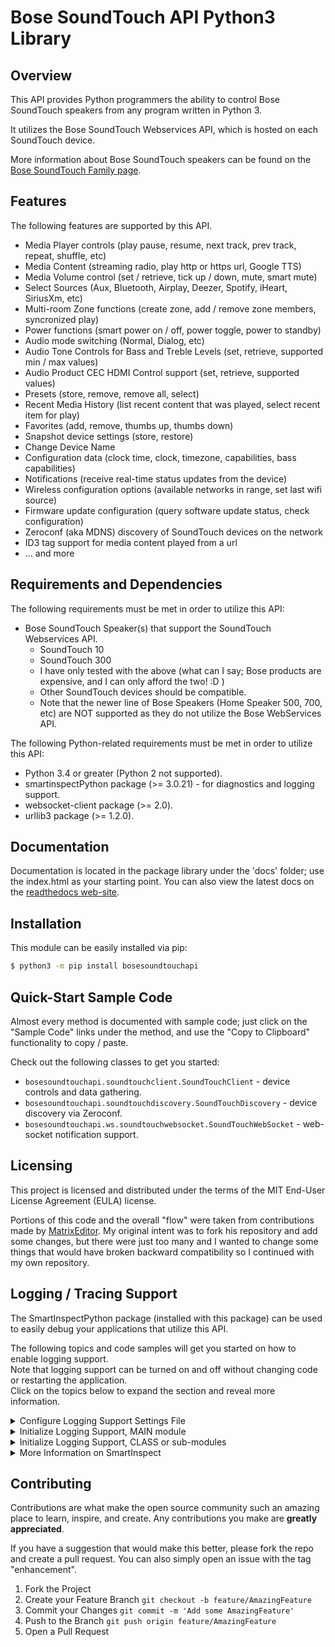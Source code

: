 <h1 class="modulename">
Bose SoundTouch API Python3 Library
</h1>

## Overview
This API provides Python programmers the ability to control Bose SoundTouch speakers from any program written in Python 3.

It utilizes the Bose SoundTouch Webservices API, which is hosted on each SoundTouch device.

More information about Bose SoundTouch speakers can be found on the <a href="https://www.boselatam.com/en_ar/products/speakers/smart_home/soundtouch_family.html" target="_blank">Bose SoundTouch Family page</a>.

## Features

The following features are supported by this API.
- Media Player controls (play pause, resume, next track, prev track, repeat, shuffle, etc)
- Media Content (streaming radio, play http or https url, Google TTS)
- Media Volume control (set / retrieve, tick up / down, mute, smart mute)
- Select Sources (Aux, Bluetooth, Airplay, Deezer, Spotify, iHeart, SiriusXm, etc)
- Multi-room Zone functions (create zone, add / remove zone members, syncronized play)
- Power functions (smart power on / off, power toggle, power to standby)
- Audio mode switching (Normal, Dialog, etc)
- Audio Tone Controls for Bass and Treble Levels (set, retrieve, supported min / max values)
- Audio Product CEC HDMI Control support (set, retrieve, supported values)
- Presets (store, remove, remove all, select)
- Recent Media History (list recent content that was played, select recent item for play)
- Favorites (add, remove, thumbs up, thumbs down)
- Snapshot device settings (store, restore)
- Change Device Name
- Configuration data (clock time, clock, timezone, capabilities, bass capabilities)
- Notifications (receive real-time status updates from the device)
- Wireless configuration options (available networks in range, set last wifi source)
- Firmware update configuration (query software update status, check configuration)
- Zeroconf (aka MDNS) discovery of SoundTouch devices on the network
- ID3 tag support for media content played from a url
- ... and more

## Requirements and Dependencies
The following requirements must be met in order to utilize this API:

* Bose SoundTouch Speaker(s) that support the SoundTouch Webservices API.
    - SoundTouch 10
    - SoundTouch 300
    - I have only tested with the above (what can I say; Bose products are expensive, and I can only afford the two! :D )
    - Other SoundTouch devices should be compatible.
    - Note that the newer line of Bose Speakers (Home Speaker 500, 700, etc) are NOT supported as they do not utilize the Bose WebServices API.

The following Python-related requirements must be met in order to utilize this API:

* Python 3.4 or greater (Python 2 not supported).
* smartinspectPython package (>= 3.0.21) - for diagnostics and logging support.
* websocket-client package (>= 2.0).
* urllib3 package (>= 1.2.0).

## Documentation
Documentation is located in the package library under the 'docs' folder; use the index.html as your starting point. 
You can also view the latest docs on the <a href="https://bosesoundtouchapi.readthedocs.io/en/latest/__init__.html" target="_blank">readthedocs web-site</a>.

## Installation

This module can be easily installed via pip:
``` bash
$ python3 -m pip install bosesoundtouchapi
```

## Quick-Start Sample Code

Almost every method is documented with sample code; just click on the "Sample Code" links under the method, and use the "Copy to Clipboard" functionality to copy / paste.

Check out the following classes to get you started:
- `bosesoundtouchapi.soundtouchclient.SoundTouchClient` - device controls and data gathering.  
- `bosesoundtouchapi.soundtouchdiscovery.SoundTouchDiscovery` - device discovery via Zeroconf.  
- `bosesoundtouchapi.ws.soundtouchwebsocket.SoundTouchWebSocket` - web-socket notification support.  

## Licensing
This project is licensed and distributed under the terms of the MIT End-User License Agreement (EULA) license.

Portions of this code and the overall "flow" were taken from contributions made by <a href="https://github.com/MatrixEditor" target="_blank">MatrixEditor</a>.  My original intent was to fork his repository and add some changes, but there were just too many and I wanted to change some things that would have broken backward compatibility so I continued with my own repository.  

## Logging / Tracing Support

The SmartInspectPython package (installed with this package) can be used to easily debug your applications that utilize this API.

The following topics and code samples will get you started on how to enable logging support.  
Note that logging support can be turned on and off without changing code or restarting the application.  
Click on the topics below to expand the section and reveal more information.  

<details>
  <summary>Configure Logging Support Settings File</summary>
  <br/>
  Add the following lines to a new file (e.g. "smartinspect.cfg") in your application startup / test directory.  
  Note the file name can be whatever you like, just specify it on the call to `SiAuto.Si.LoadConfiguration()` when initializing the logger.

``` ini
; smartinspect.cfg

; SmartInspect Logging Configuration General settings.
; - "Enabled" parameter to turn logging on (True) or off (False).
; - "Level" parameter to control the logging level (Debug|Verbose|Message|Warning|Error).
; - "AppName" parameter to control the application name.
Enabled = False 
Level = Verbose
DefaultLevel = Debug
AppName = My Application Name

; SmartInspect Logging Configuration Output settings.
; - Log to SmartInspect Console Viewer running on the specified network address.
Connections = tcp(host=192.168.1.1,port=4228,timeout=5000,reconnect=true,reconnect.interval=10s,async.enabled=true)
; - Log to a file, keeping 14 days worth of logs.
;Connections = "file(filename=\"./tests/logfiles/logfile.log\", rotate=daily, maxparts=14, append=true)"
; - Log to an encrypted file, keeping 14 days worth of logs.
;Connections = "file(filename=\"./tests/logfiles/logfileEncrypted.sil\", encrypt=true, key=""1234567890123456"", rotate=daily, maxparts=14, append=true)"
        
; set defaults for new sessions
; note that session defaults do not apply to the SiAuto.Main session, since
; this session was already added before a configuration file can be loaded. 
; session defaults only apply to newly added sessions and do not affect existing sessions.
SessionDefaults.Active = True
SessionDefaults.Level = Message
SessionDefaults.ColorBG = 0xFFFFFF

; configure some individual session properties.
; note that this does not add the session to the sessionmanager; it simply
; sets the property values IF the session name already exists.
Session.Main.Active = True
Session.Main.ColorBG = 0xFFFFFF
```

</details>

<details>
  <summary>Initialize Logging Support, MAIN module</summary>
  <br/>
  Add the following lines to your program startup module.  
  This will import the necessary package modules, and initialize logging support.  
  NOTE - This code should only be executed one time!  

``` python
# load SmartInspect settings from a configuration settings file.
from smartinspectpython.siauto import *
siConfigPath:str = "./tests/smartinspect.cfg"
SIAuto.Si.LoadConfiguration(siConfigPath)

# start monitoring the configuration file for changes, and reload it when it changes.
# this will check the file for changes every 60 seconds.
siConfig:SIConfigurationTimer = SIConfigurationTimer(SIAuto.Si, siConfigPath, 60)

# get smartinspect logger reference.
_logsi:SISession = SIAuto.Main

# log system environment and application startup parameters.
_logsi.LogSeparator(SILevel.Fatal)
_logsi.LogAppDomain(SILevel.Verbose)
_logsi.LogSystem(SILevel.Verbose)
```

</details>

<details>
  <summary>Initialize Logging Support, CLASS or sub-modules</summary>
  <br/>
  Add the following lines to your program supporting modules.  
  This will import the necessary package modules, and initialize the shared logging session.  

``` python
# get smartinspect logger reference.
from smartinspectpython.siauto import *
_logsi:SISession = SIAuto.Main
```

</details>

<details>
  <summary>More Information on SmartInspect</summary>
  <br/>
  You can use SmartInspectPython by itself to create log files for your own applications.  
  Use the following PIP command to install the SmartInspectPython package from PyPi.org:  

  ``` bash
  $ python3 -m pip install smartinspectpython
  ```

  The SmarrtInspect Redistributable Console Viewer (free) is required to view SmartInspect Log (.sil) formatted log files, as well capture packets via the TcpProtocol or PipeProtocol connections.  The Redistributable Console Viewer can be downloaded from the <a href="https://code-partners.com/offerings/smartinspect/releases/" target="_blank">Code-Partners Software Downloads Page</a>. Note that the "Redistributable Console Viewer" is a free product, while the "SmartInspect Full Setup" is the Professional level viewer that adds a few more bells and whistles for a fee.  Also note that a Console Viewer is NOT required to view plain text (non .sil) formatted log files.
</details>

## Contributing

Contributions are what make the open source community such an amazing place to learn, inspire, and create. Any contributions you make are **greatly appreciated**.

If you have a suggestion that would make this better, please fork the repo and create a pull request. You can also simply open an issue with the tag "enhancement".

1. Fork the Project
2. Create your Feature Branch  `git checkout -b feature/AmazingFeature`
3. Commit your Changes  `git commit -m 'Add some AmazingFeature'`
4. Push to the Branch  `git push origin feature/AmazingFeature`
5. Open a Pull Request
